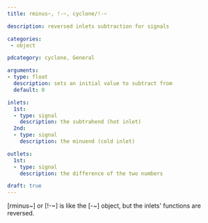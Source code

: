 ```yaml
---
title: rminus~, !-~, cyclone/!-~

description: reversed inlets subtraction for signals

categories:
 - object

pdcategory: cyclone, General

arguments:
- type: float
  description: sets an initial value to subtract from
  default: 0

inlets:
  1st:
  - type: signal
    description: the subtrahend (hot inlet)
  2nd:
  - type: signal
    description: the minuend (cold inlet)

outlets:
  1st:
  - type: signal
    description: the difference of the two numbers

draft: true
---
```


[rminus~] or [!-~] is like the [-~] object, but the inlets' functions are reversed.
